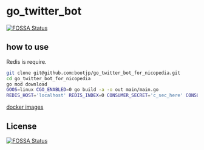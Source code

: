 # go_twitter_bot
[![FOSSA Status](https://app.fossa.io/api/projects/git%2Bgithub.com%2Fbootjp%2Fgo_twitter_bot_for_nicopedia.svg?type=shield)](https://app.fossa.io/projects/git%2Bgithub.com%2Fbootjp%2Fgo_twitter_bot_for_nicopedia?ref=badge_shield)


## how to use 
Redis is require.

```bash
git clone git@github.com:bootjp/go_twitter_bot_for_nicopedia.git
cd go_twitter_bot_for_nicopedia
go mod download
GOOS=linux CGO_ENABLED=0 go build -a -o out main/main.go
REDIS_HOST='localhost' REDIS_INDEX=0 CONSUMER_SECRET='c_sec_here' CONSUMER_KEY='c_key_here' ACCESS_TOKEN='token_here' ACCESS_TOKEN_SECRET='token_secret_here' MISSKEY_TOKEN='missket_token_here' ./out 
```

[docker images](https://github.com/bootjp/go_twitter_bot_for_nicopedia/pkgs/container/go_twitter_bot_for_nicopedia) 


## License
[![FOSSA Status](https://app.fossa.io/api/projects/git%2Bgithub.com%2Fbootjp%2Fgo_twitter_bot_for_nicopedia.svg?type=large)](https://app.fossa.io/projects/git%2Bgithub.com%2Fbootjp%2Fgo_twitter_bot_for_nicopedia?ref=badge_large)
